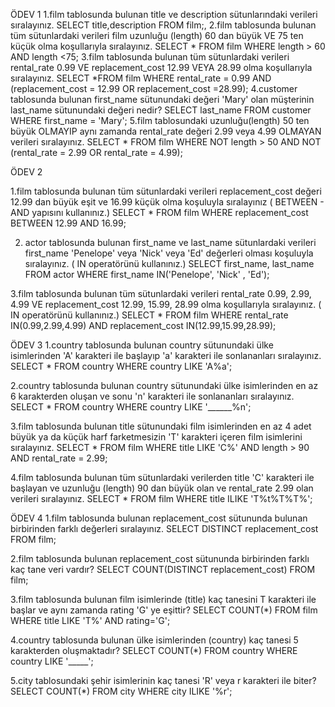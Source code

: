 ÖDEV 1
 1.film tablosunda bulunan title ve description sütunlarındaki verileri sıralayınız.
 SELECT title,description  FROM film;,
 2.film tablosunda bulunan tüm sütunlardaki verileri film uzunluğu (length) 60 dan büyük VE 75 ten küçük olma koşullarıyla sıralayınız.
 SELECT * FROM film WHERE length > 60 AND length <75;
 3.film tablosunda bulunan tüm sütunlardaki verileri rental_rate 0.99 VE replacement_cost 12.99 VEYA 28.99 olma koşullarıyla sıralayınız.
 SELECT *FROM film WHERE rental_rate = 0.99 AND (replacement_cost = 12.99 OR replacement_cost =28.99);
 4.customer tablosunda bulunan first_name sütunundaki değeri 'Mary' olan müşterinin last_name sütunundaki değeri nedir?
 SELECT last_name FROM customer WHERE first_name = 'Mary'; 
 5.film tablosundaki uzunluğu(length) 50 ten büyük OLMAYIP aynı zamanda rental_rate değeri 2.99 veya 4.99 OLMAYAN verileri sıralayınız.
 SELECT * FROM film WHERE NOT length > 50 AND NOT (rental_rate = 2.99 OR rental_rate = 4.99);

ÖDEV 2

1.film tablosunda bulunan tüm sütunlardaki verileri replacement_cost değeri 12.99 dan büyük eşit ve 16.99 küçük olma koşuluyla sıralayınız ( BETWEEN - AND yapısını kullanınız.)
SELECT * FROM film WHERE replacement_cost BETWEEN 12.99 AND 16.99;

2. actor tablosunda bulunan first_name ve last_name sütunlardaki verileri first_name 'Penelope' veya 'Nick' veya 'Ed' değerleri olması koşuluyla sıralayınız. ( IN operatörünü kullanınız.)
SELECT first_name, last_name FROM actor WHERE first_name IN('Penelope', 'Nick' , 'Ed');

3.film tablosunda bulunan tüm sütunlardaki verileri rental_rate 0.99, 2.99, 4.99 VE replacement_cost 12.99, 15.99, 28.99 olma koşullarıyla sıralayınız. ( IN operatörünü kullanınız.)
SELECT * FROM film WHERE rental_rate IN(0.99,2.99,4.99) AND replacement_cost IN(12.99,15.99,28.99);

ÖDEV 3
1.country tablosunda bulunan country sütunundaki ülke isimlerinden 'A' karakteri ile başlayıp 'a' karakteri ile sonlananları sıralayınız.
SELECT * FROM country WHERE country LIKE 'A%a';

2.country tablosunda bulunan country sütunundaki ülke isimlerinden en az 6 karakterden oluşan ve sonu 'n' karakteri ile sonlananları sıralayınız.
SELECT * FROM country WHERE country LIKE '______%n';

3.film tablosunda bulunan title sütunundaki film isimlerinden en az 4 adet büyük ya da küçük harf farketmesizin 'T' karakteri içeren film isimlerini sıralayınız.
SELECT * FROM film WHERE title LIKE 'C%' AND length > 90 AND rental_rate = 2.99;

4.film tablosunda bulunan tüm sütunlardaki verilerden title 'C' karakteri ile başlayan ve uzunluğu (length) 90 dan büyük olan ve rental_rate 2.99 olan verileri sıralayınız.
SELECT * FROM film WHERE title ILIKE 'T%t%T%T%';

ÖDEV 4
1.film tablosunda bulunan replacement_cost sütununda bulunan birbirinden farklı değerleri sıralayınız.
SELECT DISTINCT replacement_cost FROM film;

2.film tablosunda bulunan replacement_cost sütununda birbirinden farklı kaç tane veri vardır?
SELECT COUNT(DISTINCT replacement_cost) FROM film;

3.film tablosunda bulunan film isimlerinde (title) kaç tanesini T karakteri ile başlar ve aynı zamanda rating 'G' ye eşittir?
 SELECT COUNT(*) FROM film WHERE title LIKE 'T%' AND rating='G';
 
4.country tablosunda bulunan ülke isimlerinden (country) kaç tanesi 5 karakterden oluşmaktadır?
SELECT COUNT(*) FROM country WHERE country LIKE '_____';

5.city tablosundaki şehir isimlerinin kaç tanesi 'R' veya r karakteri ile biter?
SELECT COUNT(*) FROM city WHERE city ILIKE '%r';
 

 
